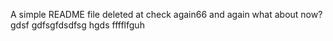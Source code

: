 A simple README file
deleted at
check again66
and again
what about now?
gdsf
gdfsgfdsdfsg
hgds
fffflfguh
